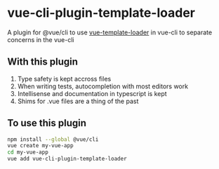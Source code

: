# vue-cli-plugin-template-loader

A plugin for @vue/cli to use [vue-template-loader](https://github.com/ktsn/vue-template-loader) in vue-cli to separate concerns in the vue-cli

## With this plugin

1.  Type safety is kept accross files
2.  When writing tests, autocompletion with most editors work
3.  Intellisense and documentation in typescript is kept
4.  Shims for .vue files are a thing of the past

## To use this plugin

```bash
npm install --global @vue/cli
vue create my-vue-app
cd my-vue-app
vue add vue-cli-plugin-template-loader
```
